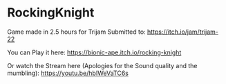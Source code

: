 # RockingKnight
Game made in 2.5 hours for Trijam Submitted to:
https://itch.io/jam/trijam-22

You can Play it here:
https://bionic-ape.itch.io/rocking-knight

Or watch the Stream here (Apologies for the Sound quality and the mumbling):
https://youtu.be/hbIWeVaTC6s


